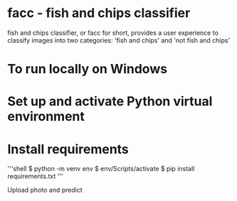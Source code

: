 # facc - fish and chips classifier

fish and chips classifier, or facc for short, provides a user experience to classify images into two categories: 'fish and chips' and 'not fish and chips'

# To run locally on Windows
# Set up and activate Python virtual environment
# Install requirements

'''shell
$ python -m venv env
$ env/Scripts/activate
$ pip install requirements.txt
'''

Upload photo and predict
